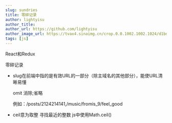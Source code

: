 ```yaml
---
slug: sundries
title: 零碎记录
author: lightyisu
author_title: 
author_url: https://github.com/lightyisu
author_image_url: https://tvax4.sinaimg.cn/crop.0.0.1002.1002.1024/d1bdec9fly8gkzcigbeltj20ru0ruabm.jpg?KID=imgbed,tva&Expires=1606556341&ssig=Cu95rZ4khr
tags: [js]
---
```


React和Redux

零碎记录

<!--truncate-->



* slug在前端中指的是有效URL的一部分（除主域名的其他部分），能使URL清晰易懂

  omit 消除;省略

  例如：/posts/2124214141,/music/fromis_9/feel_good

* ceil意为取整 寻找最近的整数 js中使用Math.ceil()

